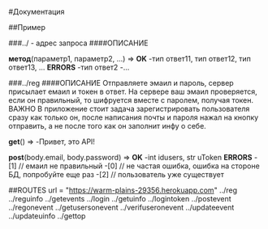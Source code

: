 #Документация

##Пример

###../ - адрес запроса
####ОПИСАНИЕ

**метод**(параметр1, параметр2, ...) => 
**OK**
    -тип ответ11, тип ответ12, тип ответ13, ...
**ERRORS**
    -тип ответ2
    -...

###../reg
####ОПИСАНИЕ
Отправляете эмаил и пароль, сервер присылает емаил и токен в ответ. 
На сервере ваш эмаил проверяется, если он правильный, то шифруется вместе с паролем, получая токен.
ВАЖНО
В приложение стоит задача зарегистрировать пользователя сразу как только он, после написания почты и пароля
    нажал на кнопку отправить, а не после того как он заполнит инфу о себе.

**get**() => 
    -Привет, это API!

**post**(body.email, body.password) =>
**OK**
    -int idusers, str uToken
**ERRORS**
    -[1] // емаил не правильный
    -[0] // не частая ошибка, ошибка на стороне БД, попробуйте еще раз
    -[2] // пользователь уже существует


##ROUTES
    url =  "https://warm-plains-29356.herokuapp.com"
    ../reg
    ../reguinfo
    ../getevents
    ../login
    ../getuinfo
    ../logintoken
    ../postevent
    ../regonevent
    ../getusersonevent
    ../verifuseronevent
    ../updateevent
    ../updateuinfo
    ../gettop
